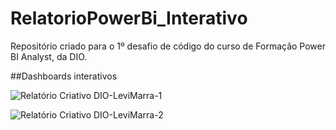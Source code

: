 # RelatorioPowerBi_Interativo
Repositório criado para o 1º desafio de código do curso de Formação Power BI Analyst, da DIO.

##Dashboards interativos

![Relatório Criativo DIO-LeviMarra-1](https://github.com/LeviMarra/RelatorioPowerBi_criativo_desafioDIO/assets/137719953/9a650d59-b2bc-4314-9bf0-7557fb8018f5)


![Relatório Criativo DIO-LeviMarra-2](https://github.com/LeviMarra/RelatorioPowerBi_criativo_desafioDIO/assets/137719953/808271f6-c675-4328-8429-1b8dfdcde3b9)
